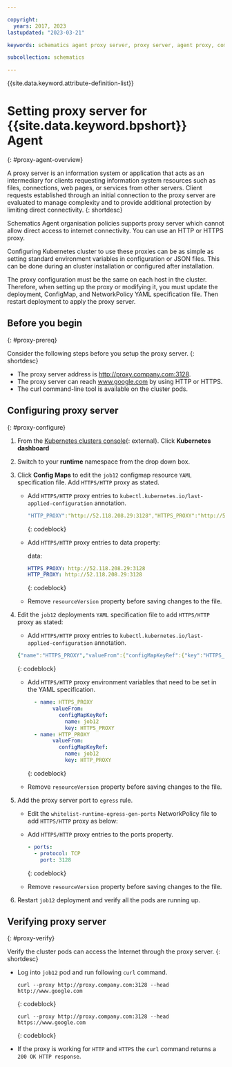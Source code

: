 ```yaml
---

copyright:
  years: 2017, 2023
lastupdated: "2023-03-21"

keywords: schematics agent proxy server, proxy server, agent proxy, command-line, api, ui

subcollection: schematics

---
```


{{site.data.keyword.attribute-definition-list}}

# Setting proxy server for {{site.data.keyword.bpshort}} Agent
{: #proxy-agent-overview}

 A proxy server is an information system or application that acts as an intermediary for clients requesting information system resources such as files, connections, web pages, or services from other servers. Client requests established through an initial connection to the proxy server are evaluated to manage complexity and to provide additional protection by limiting direct connectivity.
 {: shortdesc}

 Schematics Agent organisation policies supports proxy server which cannot allow direct access to internet connectivity. You can use an HTTP or HTTPS proxy.  

Configuring Kubernetes cluster to use these proxies can be as simple as setting standard environment variables in configuration or JSON files. This can be done during an cluster installation or configured after installation.

The proxy configuration must be the same on each host in the cluster. Therefore, when setting up the proxy or modifying it, you must update the deployment, ConfigMap, and NetworkPolicy YAML specification file. Then restart deployment to apply the proxy server.

## Before you begin
{: #proxy-prereq}

Consider the following steps before you setup the proxy server.
{: shortdesc}

- The proxy server address is http://proxy.company.com:3128.
- The proxy server can reach www.google.com by using HTTP or HTTPS.
- The curl command-line tool is available on the cluster pods.

## Configuring proxy server
{: #proxy-configure}

1. From the [Kubernetes clusters console](https://cloud.ibm.com/kubernetes/clusters){: external}. Click **Kubernetes dashboard**
2. Switch to your **runtime** namespace from the drop down box.
3. Click **Config Maps** to edit the `job12` configmap resource `YAML` specification file. Add `HTTPS/HTTP` proxy as stated.
    - Add `HTTPS/HTTP` proxy entries to `kubectl.kubernetes.io/last-applied-configuration` annotation.
    
        ```yaml
        "HTTP_PROXY":"http://52.118.208.29:3128","HTTPS_PROXY":"http://52.118.208.29:3128"
        ```
        {: codeblock}

    - Add `HTTPS/HTTP` proxy entries to data property:

        data:
        ```yaml
        HTTPS_PROXY: http://52.118.208.29:3128
        HTTP_PROXY: http://52.118.208.29:3128
        ```
        {: codeblock}

    - Remove `resourceVersion` property before saving changes to the file.
4. Edit the `job12` deployments `YAML` specification file to add `HTTPS/HTTP` proxy as stated:
   - Add `HTTPS/HTTP` proxy entries to `kubectl.kubernetes.io/last-applied-configuration` annotation.
    
    ```yaml
    {"name":"HTTPS_PROXY","valueFrom":{"configMapKeyRef":{"key":"HTTPS_PROXY","name":"job12"}}},{"name":"HTTP_PROXY","valueFrom":{"configMapKeyRef":{"key":"HTTP_PROXY","name":"job12"}}}
    ```
    {: codeblock}

   -  Add `HTTPS/HTTP` proxy environment variables that need to be set in the YAML specification.

      ```yaml
        - name: HTTPS_PROXY
              valueFrom:
                configMapKeyRef:
                  name: job12
                  key: HTTPS_PROXY
        - name: HTTP_PROXY
              valueFrom:
                configMapKeyRef:
                  name: job12
                  key: HTTP_PROXY
      ```
      {: codeblock}
    
   - Remove `resourceVersion` property before saving changes to the file.
5. Add the proxy server port to `egress` rule.
   - Edit the `whitelist-runtime-egress-gen-ports` NetworkPolicy file to add `HTTPS/HTTP` proxy as below:
   - Add `HTTPS/HTTP` proxy entries to the ports property.
      ```yaml
      - ports:
        - protocol: TCP
          port: 3128
     ```
     {: codeblock}

   - Remove `resourceVersion` property before saving changes to the file.
6. Restart `job12` deployment and verify all the pods are running up.

## Verifying proxy server
{: #proxy-verify}

Verify the cluster pods can access the Internet through the proxy server.
{: shortdesc}

- Log into `job12` pod and run following `curl` command.
    
    ```curl
    curl --proxy http://proxy.company.com:3128 --head http://www.google.com
    ```
    {: codeblock}

    ```curl
    curl --proxy http://proxy.company.com:3128 --head https://www.google.com
    ```
    {: codeblock}

- If the proxy is working for `HTTP` and `HTTPS` the `curl` command returns a `200 OK HTTP response`.
